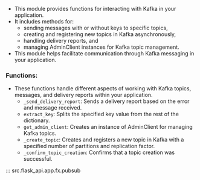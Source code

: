 
* This module provides functions for interacting with Kafka in your application.   
* It includes methods for: 
    * sending messages with or without keys to specific topics, 
    * creating and registering new topics in Kafka asynchronously, 
    * handling delivery reports, and 
    * managing AdminClient instances for Kafka topic management.   
* This module helps facilitate communication through Kafka messaging in your application.

### Functions:
* These functions handle different aspects of working with Kafka topics, messages, and delivery reports within your application.
    * `_send_delivery_report`: Sends a delivery report based on the error and message received.
    * `extract_key`: Splits the specified key value from the rest of the dictionary.
    * `get_admin_client`: Creates an instance of AdminClient for managing Kafka topics.
    * `_create_topic`: Creates and registers a new topic in Kafka with a specified number of partitions and replication factor.
    * `_confirm_topic_creation`: Confirms that a topic creation was successful.



::: src.flask_api.app.fx.pubsub